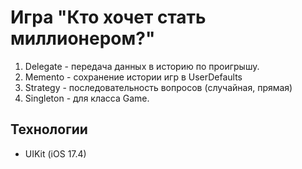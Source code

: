 # Игра "Кто хочет стать миллионером?"

1. Delegate - передача данных в историю по проигрышу.
2. Memento - сохранение истории игр в UserDefaults
3. Strategy - последовательность вопросов (случайная, прямая)
4. Singleton - для класса Game.


## Технологии
- UIKit (iOS 17.4)
